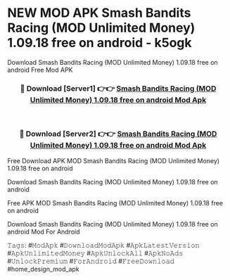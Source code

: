 # NEW MOD APK Smash Bandits Racing (MOD Unlimited Money) 1.09.18 free on android - k5ogk
Download Smash Bandits Racing (MOD Unlimited Money) 1.09.18 free on android Free Mod APK

<div align="center">
<h3>🔴 Download [Server1] 👉👉 <a href="https://apk-comot.site?title=Smash_Bandits_Racing_(MOD_Unlimited_Money)_1.09.18_free_on_android">Smash Bandits Racing (MOD Unlimited Money) 1.09.18 free on android Mod Apk</a></h3><br>

<h3>🔴 Download [Server2] 👉👉 <a href="https://apk-comot.site?title=Smash_Bandits_Racing_(MOD_Unlimited_Money)_1.09.18_free_on_android">Smash Bandits Racing (MOD Unlimited Money) 1.09.18 free on android Mod Apk</a></h3>
</div>


Free Download APK MOD Smash Bandits Racing (MOD Unlimited Money) 1.09.18 free on android

Download Smash Bandits Racing (MOD Unlimited Money) 1.09.18 free on android 

Free APK MOD Smash Bandits Racing (MOD Unlimited Money) 1.09.18 free on android 

Download Smash Bandits Racing (MOD Unlimited Money) 1.09.18 free on android Mod For Android

𝚃𝚊𝚐𝚜: #𝙼𝚘𝚍𝙰𝚙𝚔 #𝙳𝚘𝚠𝚗𝚕𝚘𝚊𝚍𝙼𝚘𝚍𝙰𝚙𝚔 #𝙰𝚙𝚔𝙻𝚊𝚝𝚎𝚜𝚝𝚅𝚎𝚛𝚜𝚒𝚘𝚗 #𝙰𝚙𝚔𝚄𝚗𝚕𝚒𝚖𝚒𝚝𝚎𝚍𝙼𝚘𝚗𝚎𝚢 #𝙰𝚙𝚔𝚄𝚗𝚕𝚘𝚌𝚔𝙰𝚕𝚕 #𝙰𝚙𝚔𝙽𝚘𝙰𝚍𝚜 #𝚄𝚗𝚕𝚘𝚌𝚔𝙿𝚛𝚎𝚖𝚒𝚞𝚖 #𝙵𝚘𝚛𝙰𝚗𝚍𝚛𝚘𝚒𝚍 #𝙵𝚛𝚎𝚎𝙳𝚘𝚠𝚗𝚕𝚘𝚊𝚍 #home_design_mod_apk
